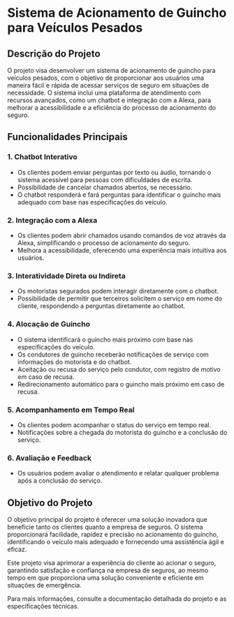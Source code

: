 # Sistema de Acionamento de Guincho para Veículos Pesados

## Descrição do Projeto

O projeto visa desenvolver um sistema de acionamento de guincho para veículos pesados, com o objetivo de proporcionar aos usuários uma maneira fácil e rápida de acessar serviços de seguro em situações de necessidade. O sistema inclui uma plataforma de atendimento com recursos avançados, como um chatbot e integração com a Alexa, para melhorar a acessibilidade e a eficiência do processo de acionamento do seguro.

## Funcionalidades Principais

### 1. Chatbot Interativo

- Os clientes podem enviar perguntas por texto ou áudio, tornando o sistema acessível para pessoas com dificuldades de escrita.
- Possibilidade de cancelar chamados abertos, se necessário.
- O chatbot responderá e fará perguntas para identificar o guincho mais adequado com base nas especificações do veículo.

### 2. Integração com a Alexa

- Os clientes podem abrir chamados usando comandos de voz através da Alexa, simplificando o processo de acionamento do seguro.
- Melhora a acessibilidade, oferecendo uma experiência mais intuitiva aos usuários.

### 3. Interatividade Direta ou Indireta

- Os motoristas segurados podem interagir diretamente com o chatbot.
- Possibilidade de permitir que terceiros solicitem o serviço em nome do cliente, respondendo a perguntas diretamente ao chatbot.

### 4. Alocação de Guincho

- O sistema identificará o guincho mais próximo com base nas especificações do veículo.
- Os condutores de guincho receberão notificações de serviço com informações do motorista e do chatbot.
- Aceitação ou recusa do serviço pelo condutor, com registro de motivo em caso de recusa.
- Redirecionamento automático para o guincho mais próximo em caso de recusa.

### 5. Acompanhamento em Tempo Real

- Os clientes podem acompanhar o status do serviço em tempo real.
- Notificações sobre a chegada do motorista do guincho e a conclusão do serviço.

### 6. Avaliação e Feedback

- Os usuários podem avaliar o atendimento e relatar qualquer problema após a conclusão do serviço.

## Objetivo do Projeto

O objetivo principal do projeto é oferecer uma solução inovadora que beneficie tanto os clientes quanto a empresa de seguros. O sistema proporcionará facilidade, rapidez e precisão no acionamento do guincho, identificando o veículo mais adequado e fornecendo uma assistência ágil e eficaz.

Este projeto visa aprimorar a experiência do cliente ao acionar o seguro, garantindo satisfação e confiança na empresa de seguros, ao mesmo tempo em que proporciona uma solução conveniente e eficiente em situações de emergência.

Para mais informações, consulte a documentação detalhada do projeto e as especificações técnicas.
